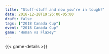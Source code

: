 ```yaml
---
title: "Stuff-stuff and now you’re in tough!"
date: 2018-12-28T19:26:00-05:00
draft: false
tags: ["2018 Canada Cup"]
event: "2018 Canada Cup"
game: "Homan vs Flaxey"
---
```

{{< game-details >}}
<!--more--> 